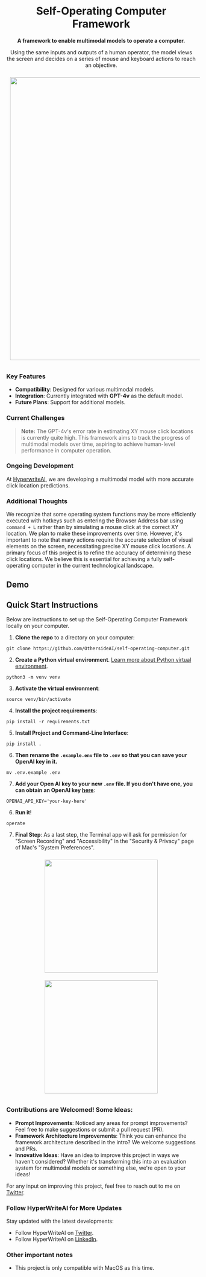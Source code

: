 <h1 align="center">Self-Operating Computer Framework</h1>

<p align="center">
  <strong>A framework to enable multimodal models to operate a computer.</strong>
</p>
<p align="center">
  Using the same inputs and outputs of a human operator, the model views the screen and decides on a series of mouse and keyboard actions to reach an objective. 
</p>

<div align="center">
  <img src="https://github.com/OthersideAI/self-operating-computer/blob/main/readme/self-operating-computer.png" width="750"  style="margin: 10px;"/>
</div>

### Key Features
- **Compatibility**: Designed for various multimodal models.
- **Integration**: Currently integrated with **GPT-4v** as the default model.
- **Future Plans**: Support for additional models.

### Current Challenges
> **Note:** The GPT-4v's error rate in estimating XY mouse click locations is currently quite high. This framework aims to track the progress of multimodal models over time, aspiring to achieve human-level performance in computer operation.

### Ongoing Development
At [HyperwriteAI](https://www.hyperwriteai.com/), we are developing a multimodal model with more accurate click location predictions.

### Additional Thoughts
We recognize that some operating system functions may be more efficiently executed with hotkeys such as entering the Browser Address bar using `command + L` rather than by simulating a mouse click at the correct XY location. We plan to make these improvements over time. However, it's important to note that many actions require the accurate selection of visual elements on the screen, necessitating precise XY mouse click locations. A primary focus of this project is to refine the accuracy of determining these click locations. We believe this is essential for achieving a fully self-operating computer in the current technological landscape.

## Demo

## Quick Start Instructions
Below are instructions to set up the Self-Operating Computer Framework locally on your computer.

1. **Clone the repo** to a directory on your computer:
```
git clone https://github.com/OthersideAI/self-operating-computer.git
```
2. **Create a Python virtual environment**. [Learn more about Python virtual environment](https://docs.python.org/3/library/venv.html).

```
python3 -m venv venv
```
3. **Activate the virtual environment**:
```
source venv/bin/activate
```
4. **Install the project requirements**:
```
pip install -r requirements.txt
```
5. **Install Project and Command-Line Interface**:
```
pip install .
```
6. **Then rename the `.example.env` file to `.env` so that you can save your OpenAI key in it.**
```
mv .env.example .env
``` 
7. **Add your Open AI key to your new `.env` file. If you don't have one, you can obtain an OpenAI key [here](https://platform.openai.com/account/api-keys)**:
```
OPENAI_API_KEY='your-key-here'
```
6. **Run it**!
```
operate
```
7. **Final Step**: As a last step, the Terminal app will ask for permission for "Screen Recording" and "Accessibility" in the "Security & Privacy" page of Mac's "System Preferences".

<div align="center">
  <img src="https://github.com/OthersideAI/self-operating-computer/blob/main/readme/terminal-access-1.png" width="300"  style="margin: 10px;"/>
  <img src="https://github.com/OthersideAI/self-operating-computer/blob/main/readme/terminal-access-2.png" width="300"  style="margin: 10px;"/>
</div>

### Contributions are Welcomed! Some Ideas: 
- **Prompt Improvements**: Noticed any areas for prompt improvements? Feel free to make suggestions or submit a pull request (PR). 
- **Framework Architecture Improvements**: Think you can enhance the framework architecture described in the intro? We welcome suggestions and PRs.
- **Innovative Ideas**: Have an idea to improve this project in ways we haven't considered? Whether it's transforming this into an evaluation system for multimodal models or something else, we're open to your ideas!

For any input on improving this project, feel free to reach out to me on [Twitter](https://twitter.com/josh_bickett).

### Follow HyperWriteAI for More Updates

Stay updated with the latest developments:
- Follow HyperWriteAI on [Twitter](https://twitter.com/HyperWriteAI).
- Follow HyperWriteAI on [LinkedIn](https://www.linkedin.com/company/othersideai/).

### Other important notes
- This project is only compatible with MacOS as this time. 